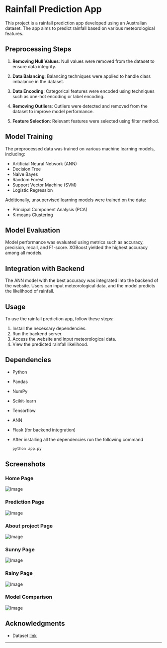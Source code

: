 # Rainfall Prediction App

This project is a rainfall prediction app developed using an Australian dataset. The app aims to predict rainfall based on various meteorological features.

## Preprocessing Steps

1. **Removing Null Values**: Null values were removed from the dataset to ensure data integrity.

2. **Data Balancing**: Balancing techniques were applied to handle class imbalance in the dataset.

3. **Data Encoding**: Categorical features were encoded using techniques such as one-hot encoding or label encoding.

4. **Removing Outliers**: Outliers were detected and removed from the dataset to improve model performance.

5. **Feature Selection**: Relevant features were selected using filter method.

## Model Training

The preprocessed data was trained on various machine learning models, including:

- Artificial Neural Network (ANN)
- Decision Tree
- Naive Bayes
- Random Forest
- Support Vector Machine (SVM)
- Logistic Regression

Additionally, unsupervised learning models were trained on the data:

- Principal Component Analysis (PCA)
- K-means Clustering

## Model Evaluation

Model performance was evaluated using metrics such as accuracy, precision, recall, and F1-score. XGBoost yielded the highest accuracy among all models.

## Integration with Backend

The ANN model with the best accuracy was integrated into the backend of the website. Users can input meteorological data, and the model predicts the likelihood of rainfall.

## Usage

To use the rainfall prediction app, follow these steps:

1. Install the necessary dependencies.
2. Run the backend server.
3. Access the website and input meteorological data.
4. View the predicted rainfall likelihood.

## Dependencies

- Python
- Pandas
- NumPy
- Scikit-learn
- Tensorflow
- ANN
- Flask (for backend integration)
- After installing all the dependencies run the following command

   ```bash
   python app.py
   ```

## Screenshots
### Home Page
![Image](https://github.com/user-attachments/assets/96613ff1-18e8-4e82-b463-d8086d22b1e4)

### Prediction Page
![Image](https://github.com/user-attachments/assets/581abd31-6300-4535-a31f-d0aa1613feae)

### About project Page
![Image](https://github.com/user-attachments/assets/5557db99-43a6-42fb-88ce-80b9fe287c2d)

### Sunny Page
![Image](https://github.com/user-attachments/assets/53a1f2da-d88e-4af3-83cb-3f6efd4d21b6)

### Rainy Page
![Image](https://github.com/user-attachments/assets/6ff8662c-db33-4649-b244-47fc5ef5c079)

### Model Comparison
![Image](https://github.com/user-attachments/assets/864316fb-af76-4fb6-a43a-df2e0b7c8cef)

## Acknowledgments

- Dataset [link](https://www.kaggle.com/datasets/arunavakrchakraborty/australia-weather-data)

---
